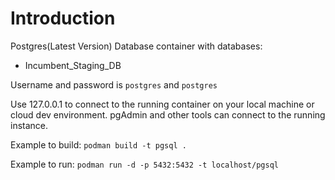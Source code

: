 # Introduction 

Postgres(Latest Version) Database container with databases:
- Incumbent_Staging_DB

Username and password is `postgres` and `postgres`

Use 127.0.0.1 to connect to the running container on your local machine or cloud dev environment. pgAdmin and other tools can connect to the running instance.

Example to build: `podman build -t pgsql .`

Example to run: `podman run -d -p 5432:5432 -t localhost/pgsql`